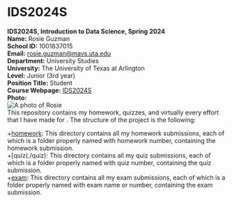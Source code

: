 # IDS2024S

**IDS2024S, Introduction to Data Science, Spring 2024**  
**Name:** Rosie Guzman  
**School ID:** 1001837015   
**Email:** rosie.guzman@mavs.uta.edu    
**Department:** University Studies  
**University:** The University of Texas at Arlington  
**Level:**  Junior (3rd year)  
**Position Title:** Student  
**Course Webpage:** [IDS2024S](www.cdslab.org)  
**Photo:**  
![A photo of Rosie](https://www.pinterest.com/pin/92746073570927932/)  
This repository contains my homework, quizzes, and virtually every effort that I have made for <course name>. The structure of the project is the following:  

+[homework](./hw): This directory contains all my homework submissions, each of which is a folder properly named with homework number, containing the homework submission.  
+[quiz(./quiz): This directory contains all my quiz submissions, each of which is a folder properly named with quiz number, containing the quiz submission.  
+[exam](./exam): This directory contains all my exam submissions, each of which is a folder properly named with exam name or number, containing the exam submission.  

